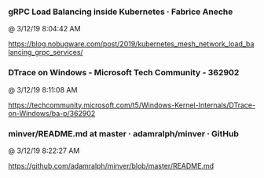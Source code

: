 ﻿

### gRPC Load Balancing inside Kubernetes · Fabrice Aneche
@ 3/12/19 8:04:42 AM

https://blog.nobugware.com/post/2019/kubernetes_mesh_network_load_balancing_grpc_services/



### DTrace on Windows - Microsoft Tech Community - 362902
@ 3/12/19 8:11:08 AM

https://techcommunity.microsoft.com/t5/Windows-Kernel-Internals/DTrace-on-Windows/ba-p/362902



### minver/README.md at master · adamralph/minver · GitHub
@ 3/12/19 8:22:27 AM

https://github.com/adamralph/minver/blob/master/README.md

